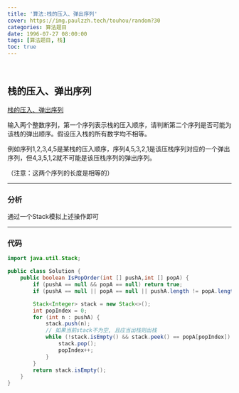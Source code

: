 ```yaml
---
title: '算法:栈的压入、弹出序列'
cover: https://img.paulzzh.tech/touhou/random?30
categories: 算法题目
date: 1996-07-27 08:00:00
tags: [算法题目, 栈]
toc: true
---
```


<br/>

<!--more-->

## 栈的压入、弹出序列

[栈的压入、弹出序列](https://www.nowcoder.com/practice/d77d11405cc7470d82554cb392585106?tpId=13&tqId=11174&tPage=2&rp=1&ru=%2Fta%2Fcoding-interviews&qru=%2Fta%2Fcoding-interviews%2Fquestion-ranking)

输入两个整数序列，第一个序列表示栈的压入顺序，请判断第二个序列是否可能为该栈的弹出顺序。假设压入栈的所有数字均不相等。

例如序列1,2,3,4,5是某栈的压入顺序，序列4,5,3,2,1是该压栈序列对应的一个弹出序列，但4,3,5,1,2就不可能是该压栈序列的弹出序列。

（注意：这两个序列的长度是相等的）

****

### 分析

通过一个Stack模拟上述操作即可

****

### 代码

```java
import java.util.Stack;

public class Solution {
    public boolean IsPopOrder(int [] pushA,int [] popA) {
        if (pushA == null && popA == null) return true;
        if (pushA == null || popA == null || pushA.length != popA.length) return false;

        Stack<Integer> stack = new Stack<>();
        int popIndex = 0;
        for (int n : pushA) {
            stack.push(n);
            // 如果当前stack不为空, 且应当出栈则出栈
            while (!stack.isEmpty() && stack.peek() == popA[popIndex]) {
                stack.pop();
                popIndex++;
            }
        }
        return stack.isEmpty();
    }
}
```

